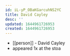 ```yaml
---
id: iL-yP_OBaKGarcuhNS2YC
title: David Cayley
desc: ''
updated: 1644961726953
created: 1644961726953
---
```



- [[person]] - David Cayley
- appeared 1x at the stoa
